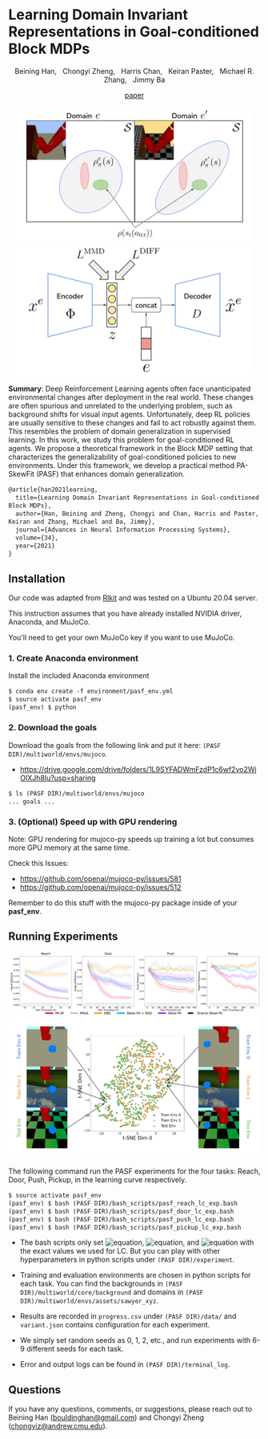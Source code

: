 # Learning Domain Invariant Representations in Goal-conditioned Block MDPs

<p align="center"> Beining Han, &nbsp; Chongyi Zheng, &nbsp; Harris Chan, &nbsp; Keiran Paster, &nbsp; Michael R. Zhang, &nbsp; Jimmy Ba</p>

<p align="center">
   <a href="https://arxiv.org/abs/2110.14248">paper</a>
</p>

<p align="middle">
  <img src="image/illus_align.png" width="475" />
  <img src="image/vae_struct.png" width="475" />
</p>

**Summary**: Deep Reinforcement Learning agents often face unanticipated environmental changes after deployment in the real world. These changes are often spurious and unrelated to the underlying problem, such as background shifts for visual input agents. Unfortunately, deep RL policies are usually sensitive to these changes and fail to act robustly against them. This resembles the problem of domain generalization in supervised learning. In this work, we study this problem for goal-conditioned RL agents. We propose a theoretical framework in the Block MDP setting that characterizes the generalizability of goal-conditioned policies to new environments. Under this framework, we develop a practical method PA-SkewFit (PASF) that enhances domain generalization. 

```
@article{han2021learning,
  title={Learning Domain Invariant Representations in Goal-conditioned Block MDPs},
  author={Han, Beining and Zheng, Chongyi and Chan, Harris and Paster, Keiran and Zhang, Michael and Ba, Jimmy},
  journal={Advances in Neural Information Processing Systems},
  volume={34},
  year={2021}
}
```

## Installation

Our code was adapted from [Rlkit](https://github.com/rail-berkeley/rlkit) and was tested on a Ubuntu 20.04 server.

This instruction assumes that you have already installed NVIDIA driver, Anaconda, and MuJoCo. 

You'll need to get your own MuJoCo key if you want to use MuJoCo.

### 1. Create Anaconda environment

Install the included Anaconda environment

```
$ conda env create -f environment/pasf_env.yml
$ source activate pasf_env
(pasf_env) $ python
```

### 2. Download the goals

Download the goals from the following link and put it here: `(PASF DIR)/multiworld/envs/mujoco`.

- https://drive.google.com/drive/folders/1L9SYFADWmFzdP1c6wf2yo2WjOlXJh8Iu?usp=sharing

```
$ ls (PASF DIR)/multiworld/envs/mujoco
... goals ... 
```

### 3. (Optional) Speed up with GPU rendering

Note: GPU rendering for mujoco-py speeds up training a lot but consumes more GPU memory at the same time.

Check this Issues: 

- https://github.com/openai/mujoco-py/issues/581
- https://github.com/openai/mujoco-py/issues/512

Remember to do this stuff with the mujoco-py package inside of your **pasf_env**.

## Running Experiments

<p align="middle">
  <img src="image/learning_curve.png" />
  <img src="image/tsne.png" />
</p>

The following command run the PASF experiments for the four tasks: Reach, Door, Push, Pickup, in the learning curve respectively.

```
$ source activate pasf_env
(pasf_env) $ bash (PASF DIR)/bash_scripts/pasf_reach_lc_exp.bash
(pasf_env) $ bash (PASF DIR)/bash_scripts/pasf_door_lc_exp.bash
(pasf_env) $ bash (PASF DIR)/bash_scripts/pasf_push_lc_exp.bash
(pasf_env) $ bash (PASF DIR)/bash_scripts/pasf_pickup_lc_exp.bash
```

- The bash scripts only set ![equation](https://latex.codecogs.com/svg.image?%5Cinline%20%5Calpha_%7B%5Ctext%7BMMD%7D%7D), ![equation](https://latex.codecogs.com/svg.image?%5Cinline%20%5Calpha_%7B%5Ctext%7BDIFF%7D%7D), and ![equation](https://latex.codecogs.com/svg.image?%5Cinline%20%5Cbeta) with the exact values we used for LC.
But you can play with other hyperparameters in python scripts under `(PASF DIR)/experiment`.

- Training and evaluation environments are chosen in python scripts for each task. You can find the backgrounds in `(PASF DIR)/multiworld/core/background` and domains in `(PASF DIR)/multiworld/envs/assets/sawyer_xyz`.

- Results are recorded in `progress.csv` under `(PASF DIR)/data/` and `variant.json` contains configuration for each experiment.

- We simply set random seeds as 0, 1, 2, etc., and run experiments with 6-9 different seeds for each task.

- Error and output logs can be found in `(PASF DIR)/terminal_log`.

## Questions
If you have any questions, comments, or suggestions, please reach out to Beining Han (bouldinghan@gmail.com) and Chongyi Zheng (chongyiz@andrew.cmu.edu).

